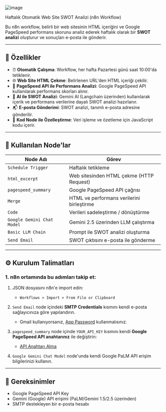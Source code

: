 ![image](https://github.com/user-attachments/assets/4fc3e72f-2acd-4123-b092-4a4fb7eba30e)


Haftalık Otomatik Web Site SWOT Analizi (n8n Workflow)

Bu n8n workflow, belirli bir web sitesinin HTML içeriğini ve Google PageSpeed performans skorunu analiz ederek haftalık olarak bir **SWOT analizi** oluşturur ve sonuçları e-posta ile gönderir.

---

## 📌 Özellikler

- ⏰ **Otomatik Çalışma**: Workflow, her hafta Pazartesi günü saat 10:00'da tetiklenir.
- 🌐 **Web Site HTML Çekme**: Belirlenen URL'den HTML içeriği çekilir.
- 🚀 **PageSpeed API ile Performans Analizi**: Google PageSpeed API kullanılarak performans skorları alınır.
- 🧠 **AI ile SWOT Analizi**: Gemini AI (Langchain üzerinden) kullanılarak içerik ve performans verilerine dayalı SWOT analizi hazırlanır.
- 📬 **E-posta Gönderimi**: SWOT analizi, tanımlı e-posta adresine gönderilir.
- 🧪 **Kod Node ile Özelleştirme**: Veri işleme ve özetleme için JavaScript kodu içerir.

---

## 🧱 Kullanılan Node'lar

| Node Adı                | Görev                                   |
|--------------------------|------------------------------------------|
| `Schedule Trigger`       | Haftalık tetikleme                        |
| `html_excerpt`           | Web sitesinden HTML çekme (HTTP Request) |
| `pagespeed_summary`      | Google PageSpeed API çağrısı             |
| `Merge`                  | HTML ve performans verilerini birleştirme|
| `Code`                   | Verileri sadeleştirme / dönüştürme       |
| `Google Gemini Chat Model` | Gemini 2.5 üzerinden LLM çalıştırma    |
| `Basic LLM Chain`        | Prompt ile SWOT analizi oluşturma        |
| `Send Email`             | SWOT çıktısını e-posta ile gönderme      |

---

## ⚙️ Kurulum Talimatları

### 1. n8n ortamında bu adımları takip et:

1. JSON dosyasını n8n'e import edin:
   - `Workflows > Import > From File or Clipboard`

2. `Send Email` node içindeki **SMTP Credentials** kısmını kendi e-posta sağlayıcınıza göre yapılandırın.
   - Gmail kullanıyorsanız, [App Password](https://myaccount.google.com/apppasswords) kullanmalısınız.

3. `pagespeed_summary` node içinde `YOUR_API_KEY` kısmını kendi **Google PageSpeed API anahtarınız** ile değiştirin:
   - [API Anahtarı Alma](https://developers.google.com/speed/docs/insights/v5/get-started)

4. `Google Gemini Chat Model` node'unda kendi Google PaLM API erişim bilgilerinizi kullanın.

---

## 🔐 Gereksinimler

- Google PageSpeed API Key
- Gemini (Google) API erişimi (PaLM/Gemini 1.5/2.5 üzerinden)
- SMTP destekleyen bir e-posta hesabı





